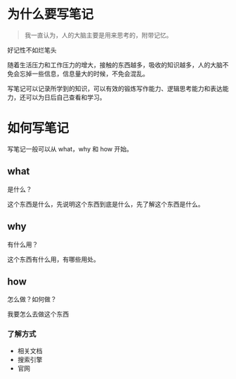 # 为什么要写笔记   

> 我一直认为，人的大脑主要是用来思考的，附带记忆。

好记性不如烂笔头

随着生活压力和工作压力的增大，接触的东西越多，吸收的知识越多，人的大脑不免会忘掉一些信息，信息量大的时候，不免会混乱。

写笔记可以记录所学到的知识，可以有效的锻炼写作能力、逻辑思考能力和表达能力，还可以为日后自己查看和学习。

# 如何写笔记

写笔记一般可以从 what，why 和 how 开始。

## what

是什么？

这个东西是什么，先说明这个东西到底是什么，先了解这个东西是什么。

## why

有什么用？

这个东西有什么用，有哪些用处。

## how

怎么做？如何做？

我要怎么去做这个东西

### 了解方式

- 相关文档
- 搜索引擎
- 官网